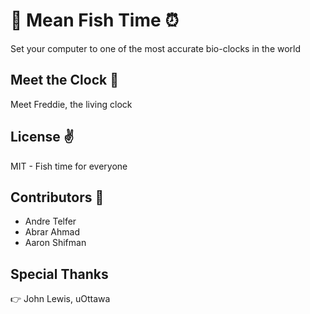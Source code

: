 # :tropical_fish: Mean Fish Time :alarm_clock:
Set your computer to one of the most accurate bio-clocks in the world

## Meet the Clock :wave:
Meet Freddie, the living clock 

## License :v:
MIT - Fish time for everyone 

## Contributors :metal:
- Andre Telfer
- Abrar Ahmad
- Aaron Shifman

## Special Thanks
:point_right: John Lewis, uOttawa 
